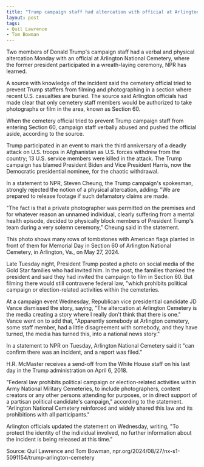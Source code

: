 ```yaml
---
title: "Trump campaign staff had altercation with official at Arlington National Cemetery"
layout: post
tags:
- Quil Lawrence
- Tom Bowman
---
```


Two members of Donald Trump's campaign staff had a verbal and physical altercation Monday with an official at Arlington National Cemetery, where the former president participated in a wreath-laying ceremony, NPR has learned.

A source with knowledge of the incident said the cemetery official tried to prevent Trump staffers from filming and photographing in a section where recent U.S. casualties are buried. The source said Arlington officials had made clear that only cemetery staff members would be authorized to take photographs or film in the area, known as Section 60.

When the cemetery official tried to prevent Trump campaign staff from entering Section 60, campaign staff verbally abused and pushed the official aside, according to the source.

Trump participated in an event to mark the third anniversary of a deadly attack on U.S. troops in Afghanistan as U.S. forces withdrew from the country; 13 U.S. service members were killed in the attack. The Trump campaign has blamed President Biden and Vice President Harris, now the Democratic presidential nominee, for the chaotic withdrawal.

In a statement to NPR, Steven Cheung, the Trump campaign's spokesman, strongly rejected the notion of a physical altercation, adding: "We are prepared to release footage if such defamatory claims are made.

"The fact is that a private photographer was permitted on the premises and for whatever reason an unnamed individual, clearly suffering from a mental health episode, decided to physically block members of President Trump's team during a very solemn ceremony," Cheung said in the statement.

This photo shows many rows of tombstones with American flags planted in front of them for Memorial Day in Section 60 of Arlington National Cemetery, in Arlington, Va., on May 27, 2024.

Late Tuesday night, President Trump posted a photo on social media of the Gold Star families who had invited him. In the post, the families thanked the president and said they had invited the campaign to film in Section 60. But filming there would still contravene federal law, "which prohibits political campaign or election-related activities within the cemeteries.

At a campaign event Wednesday, Republican vice presidential candidate JD Vance dismissed the story, saying, "The altercation at Arlington Cemetery is the media creating a story where I really don't think that there is one." Vance went on to add that, "Apparently somebody at Arlington cemetery, some staff member, had a little disagreement with somebody, and they have turned, the media has turned this, into a national news story."

In a statement to NPR on Tuesday, Arlington National Cemetery said it "can confirm there was an incident, and a report was filed."

H.R. McMaster receives a send-off from the White House staff on his last day in the Trump administration on April 6, 2018.

"Federal law prohibits political campaign or election-related activities within Army National Military Cemeteries, to include photographers, content creators or any other persons attending for purposes, or in direct support of a partisan political candidate's campaign," according to the statement. "Arlington National Cemetery reinforced and widely shared this law and its prohibitions with all participants."

Arlington officials updated the statement on Wednesday, writing, "To protect the identity of the individual involved, no further information about the incident is being released at this time."

Source: Quil Lawrence and Tom Bowman, npr.org/2024/08/27/nx-s1-5091154/trump-arlington-cemetery
